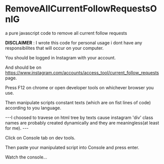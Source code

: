 # RemoveAllCurrentFollowRequestsOnIG

a pure javascript code to remove all current follow requests


**DISCLAIMER** : I wrote this code for personal usage i dont have any responsibilites that will occur on your computer.



You should be logged in Instagram with your account. 

And should be on https://www.instagram.com/accounts/access_tool/current_follow_requests page. 

Press F12 on chrome or open developer tools on whichever browser you use. 

Then manipulate scripts constant texts (which are on fist lines of code) according to you language. 

---I choosed to travese on html tree by texts cause instagram 'div' class names are probably created dynamically and they are meaningless(at least for me). ---

Click on Console tab on dev tools.

Then paste your manipulated script into Console and press enter.



Watch the console...
